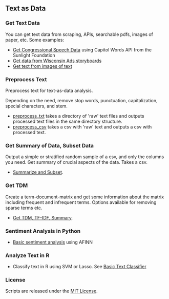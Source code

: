 ## Text as Data

### Get Text Data

You can get text data from scraping, APIs, searchable pdfs, images of paper, etc. Some examples:
* [Get Congressional Speech Data](https://gist.github.com/soodoku/85d79275c5880f67b4cf) using Capitol Words API from the Sunlight Foundation
* [Get data from Wisconsin Ads storyboards](https://gist.github.com/soodoku/62a3172eb1b4a55dee1a)
* [Get text from images of text](https://github.com/soodoku/image-to-text)

### Preprocess Text
Preprocess text for text-as-data analysis. 

Depending on the need, remove stop words, punctuation, capitalization, special characters, and stem.

* [preprocess_txt](https://github.com/soodoku/text-as-data/tree/master/preprocesstxt) takes a directory of 'raw' text files and outputs processed text files in the same directory structure. 
* [preprocess_csv](https://github.com/soodoku/text-as-data/tree/master/preprocess_csv) takes a csv with 'raw' text and outputs a csv with processed text.

### Get Summary of Data, Subset Data

Output a simple or stratified random sample of a csv, and only the columns you need. Get summary of crucial aspects of the data. Takes a csv. 

* [Summarize and Subset](https://github.com/soodoku/text-as-data/blob/master/subset/).

### Get TDM

Create a term-document-matrix and get some information about the matrix including frequent and infrequent terms. Options available for removing sparse terms etc. 

* [Get TDM, TF-IDF, Summary](https://github.com/soodoku/text-as-data/blob/master/tdm/).

### Sentiment Analysis in Python
* [Basic sentiment analysis](https://gist.github.com/soodoku/22e4cff2eb6a05be3c0d) using AFINN

### Analyze Text in R

* Classify text in R using SVM or Lasso. See [Basic Text Classifier](https://gist.github.com/soodoku/e34dbe0219b0f00a74d5)

### License

Scripts are released under the [MIT License](https://github.com/soodoku/Weather-Data/License%20for%20Scripts.md).
